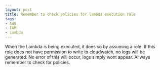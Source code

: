 ```yaml
---
layout: post
title: Remember to check policies for lambda execution role
tags:
- AWS
- IAM
- Lambda
---
```

When the Lambda is being executed, it does so by assuming a role. If this role does not have permission to write to cloudwatch, no logs will be generated. No error of this will occur, logs simply wont appear. Allways remember to check for policies.
